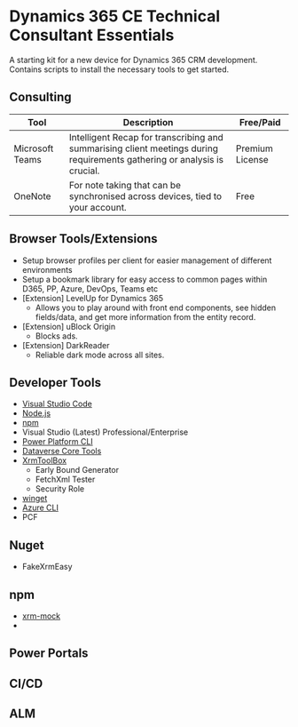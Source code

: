 # Dynamics 365 CE Technical Consultant Essentials
A starting kit for a new device for Dynamics 365 CRM development. Contains scripts to install the necessary tools to get started.

## Consulting
| Tool  | Description | Free/Paid |
| - | - | - |
| Microsoft Teams  | Intelligent Recap for transcribing and summarising client meetings during requirements gathering or analysis is crucial.  | Premium License |
| OneNote  | For note taking that can be synchronised across devices, tied to your account. | Free |

## Browser Tools/Extensions
* Setup browser profiles per client for easier management of different environments
* Setup a bookmark library for easy access to common pages within D365, PP, Azure, DevOps, Teams etc
* [Extension] LevelUp for Dynamics 365
  * Allows you to play around with front end components, see hidden fields/data, and get more information from the entity record.
* [Extension] uBlock Origin
  * Blocks ads.
* [Extension] DarkReader
  * Reliable dark mode across all sites.

## Developer Tools
* [Visual Studio Code](https://visualstudio.microsoft.com/downloads/)
* [Node.js](https://nodejs.org/en/download/)
* [npm](https://docs.npmjs.com/downloading-and-installing-node-js-and-npm)
* Visual Studio (Latest) Professional/Enterprise
* [Power Platform CLI](https://learn.microsoft.com/en-us/power-platform/developer/cli/introduction?tabs=windows)
* [Dataverse Core Tools](https://learn.microsoft.com/en-us/power-apps/developer/data-platform/download-tools-nuget)
* [XrmToolBox](https://www.xrmtoolbox.com/)
  * Early Bound Generator
  * FetchXml Tester
  * Security Role
* [winget](https://learn.microsoft.com/en-us/windows/package-manager/winget/)
* [Azure CLI](https://learn.microsoft.com/en-us/cli/azure/install-azure-cli-windows?view=azure-cli-latest&pivots=winget)
* PCF

## Nuget
* FakeXrmEasy

## npm
* [xrm-mock](https://www.npmjs.com/package/xrm-mock)
* 

## Power Portals

## CI/CD

## ALM
